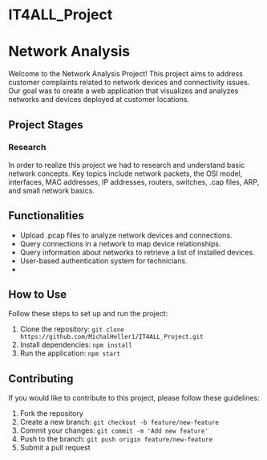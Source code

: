# IT4ALL_Project
# Network Analysis

Welcome to the Network Analysis Project! This project aims to address customer complaints related to network devices and connectivity issues. Our goal was to create a web application that visualizes and analyzes networks and devices deployed at customer locations.

## Project Stages

### Research

In order to realize this project we had to research and understand basic network concepts. Key topics include network packets, the OSI model, interfaces, MAC addresses, IP addresses, routers, switches, .cap files, ARP, and small network basics.

<!-- Add more stages as necessary -->

## Functionalities

- Upload .pcap files to analyze network devices and connections.
- Query connections in a network to map device relationships.
- Query information about networks to retrieve a list of installed devices.
- User-based authentication system for technicians.
- <!-- Include additional features here -->

## How to Use

Follow these steps to set up and run the project:

1. Clone the repository: `git clone https://github.com/MichalHeller1/IT4ALL_Project.git`
2. Install dependencies: `npm install`
3. Run the application: `npm start`

## Contributing

If you would like to contribute to this project, please follow these guidelines:

1. Fork the repository
2. Create a new branch: `git checkout -b feature/new-feature`
3. Commit your changes: `git commit -m 'Add new feature'`
4. Push to the branch: `git push origin feature/new-feature`
5. Submit a pull request



